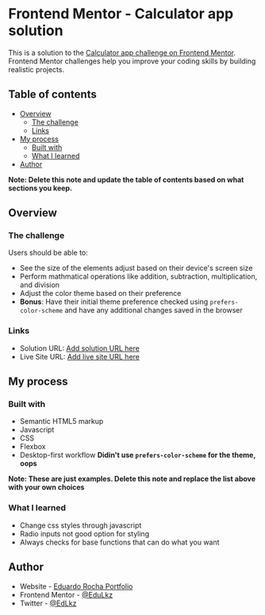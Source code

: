 # Frontend Mentor - Calculator app solution

This is a solution to the [Calculator app challenge on Frontend Mentor](https://www.frontendmentor.io/challenges/calculator-app-9lteq5N29). Frontend Mentor challenges help you improve your coding skills by building realistic projects. 

## Table of contents

- [Overview](#overview)
  - [The challenge](#the-challenge)
  - [Links](#links)
- [My process](#my-process)
  - [Built with](#built-with)
  - [What I learned](#what-i-learned)
- [Author](#author)

**Note: Delete this note and update the table of contents based on what sections you keep.**

## Overview

### The challenge

Users should be able to:

- See the size of the elements adjust based on their device's screen size
- Perform mathmatical operations like addition, subtraction, multiplication, and division
- Adjust the color theme based on their preference
- **Bonus**: Have their initial theme preference checked using `prefers-color-scheme` and have any additional changes saved in the browser

### Links

- Solution URL: [Add solution URL here](https://github.com/EduLkz/calculator-fe-mentor.git)
- Live Site URL: [Add live site URL here](https://calculator-fementor.netlify.app/)

## My process

### Built with

- Semantic HTML5 markup
- Javascript
- CSS
- Flexbox
- Desktop-first workflow
**Didin't use `prefers-color-scheme` for the theme, oops**

**Note: These are just examples. Delete this note and replace the list above with your own choices**

### What I learned

  - Change css styles through javascript
  - Radio inputs not good option for styling
  - Always checks for base functions that can do what you want
  

## Author

- Website - [Eduardo Rocha Portfolio](https://edurocha-portifolio.netlify.app/)
- Frontend Mentor - [@EduLkz](https://www.frontendmentor.io/profile/EduLkz)
- Twitter - [@EdLkz](https://www.twitter.com/EdLkz)